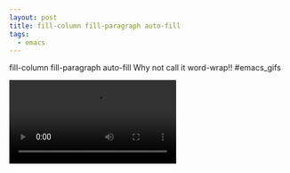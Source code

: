 ```yaml
---
layout: post
title: fill-column fill-paragraph auto-fill
tags:
  - emacs
---
```


fill-column fill-paragraph auto-fill  Why not call it word-wrap!! #emacs_gifs

<video controls autoplay>
  <source src="/public/videos/758632510364405760.mp4" type="video/mp4">
    Sorry your browser does not support the video tag, maybe time to upgrade?
</video>
